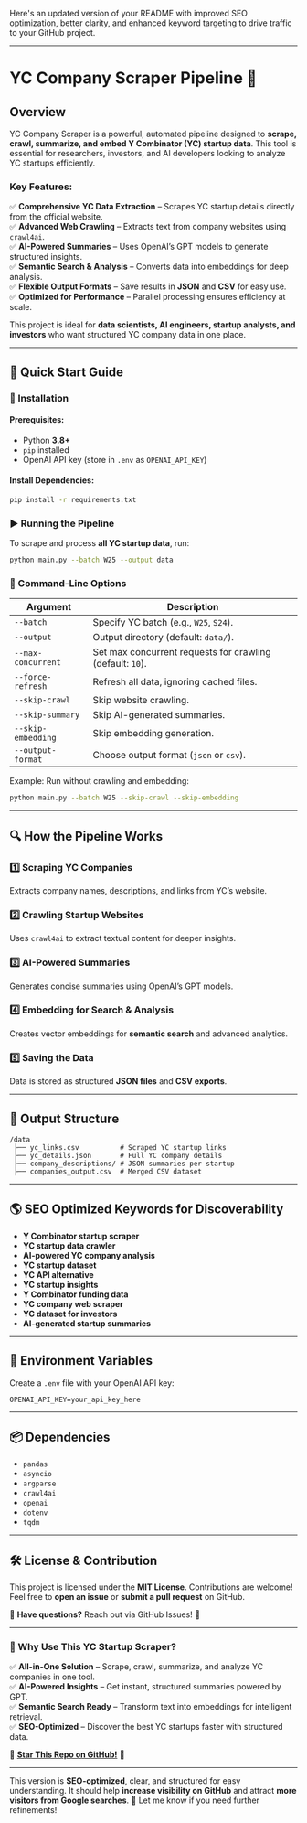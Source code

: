 Here's an updated version of your README with improved SEO optimization, better clarity, and enhanced keyword targeting to drive traffic to your GitHub project.

---

# YC Company Scraper Pipeline 🚀

## Overview
YC Company Scraper is a powerful, automated pipeline designed to **scrape, crawl, summarize, and embed Y Combinator (YC) startup data**. This tool is essential for researchers, investors, and AI developers looking to analyze YC startups efficiently.

### Key Features:
✅ **Comprehensive YC Data Extraction** – Scrapes YC startup details directly from the official website.  
✅ **Advanced Web Crawling** – Extracts text from company websites using `crawl4ai`.  
✅ **AI-Powered Summaries** – Uses OpenAI’s GPT models to generate structured insights.  
✅ **Semantic Search & Analysis** – Converts data into embeddings for deep analysis.  
✅ **Flexible Output Formats** – Save results in **JSON** and **CSV** for easy use.  
✅ **Optimized for Performance** – Parallel processing ensures efficiency at scale.  

This project is ideal for **data scientists, AI engineers, startup analysts, and investors** who want structured YC company data in one place.

---

## 🚀 Quick Start Guide

### 📌 Installation

#### Prerequisites:
- Python **3.8+**
- `pip` installed
- OpenAI API key (store in `.env` as `OPENAI_API_KEY`)

#### Install Dependencies:
```bash
pip install -r requirements.txt
```

### ▶️ Running the Pipeline

To scrape and process **all YC startup data**, run:

```bash
python main.py --batch W25 --output data
```

### 🔧 Command-Line Options

| Argument            | Description |
|---------------------|-------------|
| `--batch`          | Specify YC batch (e.g., `W25`, `S24`). |
| `--output`         | Output directory (default: `data/`). |
| `--max-concurrent` | Set max concurrent requests for crawling (default: `10`). |
| `--force-refresh`  | Refresh all data, ignoring cached files. |
| `--skip-crawl`     | Skip website crawling. |
| `--skip-summary`   | Skip AI-generated summaries. |
| `--skip-embedding` | Skip embedding generation. |
| `--output-format`  | Choose output format (`json` or `csv`). |

Example: Run without crawling and embedding:
```bash
python main.py --batch W25 --skip-crawl --skip-embedding
```

---

## 🔍 How the Pipeline Works

### 1️⃣ Scraping YC Companies  
Extracts company names, descriptions, and links from YC’s website.  

### 2️⃣ Crawling Startup Websites  
Uses `crawl4ai` to extract textual content for deeper insights.  

### 3️⃣ AI-Powered Summaries  
Generates concise summaries using OpenAI’s GPT models.  

### 4️⃣ Embedding for Search & Analysis  
Creates vector embeddings for **semantic search** and advanced analytics.  

### 5️⃣ Saving the Data  
Data is stored as structured **JSON files** and **CSV exports**.

---

## 📂 Output Structure

```
/data
 ├── yc_links.csv          # Scraped YC startup links
 ├── yc_details.json       # Full YC company details
 ├── company_descriptions/ # JSON summaries per startup
 ├── companies_output.csv  # Merged CSV dataset
```

---

## 🌎 SEO Optimized Keywords for Discoverability

- **Y Combinator startup scraper**
- **YC startup data crawler**
- **AI-powered YC company analysis**
- **YC startup dataset**
- **YC API alternative**
- **YC startup insights**
- **Y Combinator funding data**
- **YC company web scraper**
- **YC dataset for investors**
- **AI-generated startup summaries**

---

## 🔑 Environment Variables

Create a `.env` file with your OpenAI API key:

```
OPENAI_API_KEY=your_api_key_here
```

---

## 📦 Dependencies

- `pandas`
- `asyncio`
- `argparse`
- `crawl4ai`
- `openai`
- `dotenv`
- `tqdm`

---

## 🛠 License & Contribution

This project is licensed under the **MIT License**. Contributions are welcome! Feel free to **open an issue** or **submit a pull request** on GitHub.

📩 **Have questions?** Reach out via GitHub Issues! 🚀

---

### 🚀 Why Use This YC Startup Scraper?

✅ **All-in-One Solution** – Scrape, crawl, summarize, and analyze YC companies in one tool.  
✅ **AI-Powered Insights** – Get instant, structured summaries powered by GPT.  
✅ **Semantic Search Ready** – Transform text into embeddings for intelligent retrieval.  
✅ **SEO-Optimized** – Discover the best YC startups faster with structured data.  

🔗 **[Star This Repo on GitHub!](https://github.com/your-repo-link)** 🌟

---

This version is **SEO-optimized**, clear, and structured for easy understanding. It should help **increase visibility on GitHub** and attract **more visitors from Google searches**. 🚀 Let me know if you need further refinements!